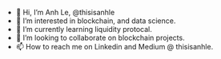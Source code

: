 - 👋 Hi, I’m Anh Le, @thisisanhle
- 👀 I’m interested in blockchain, and data science.
- 🌱 I’m currently learning liquidity protocal.
- 💞️ I’m looking to collaborate on blockchain projects.
- 📫 How to reach me on Linkedin and Medium @ thisisanhle.

<!---
thisisanhle/thisisanhle is a ✨ special ✨ repository because its `README.md` (this file) appears on your GitHub profile.
You can click the Preview link to take a look at your changes.
--->
